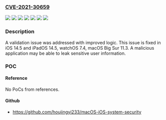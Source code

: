 ### [CVE-2021-30659](https://cve.mitre.org/cgi-bin/cvename.cgi?name=CVE-2021-30659)
![](https://img.shields.io/static/v1?label=Product&message=iOS%20and%20iPadOS&color=blue)
![](https://img.shields.io/static/v1?label=Product&message=macOS&color=blue)
![](https://img.shields.io/static/v1?label=Product&message=watchOS&color=blue)
![](https://img.shields.io/static/v1?label=Version&message=%3C%2011.3%20&color=brighgreen)
![](https://img.shields.io/static/v1?label=Version&message=%3C%2014.5%20&color=brighgreen)
![](https://img.shields.io/static/v1?label=Version&message=%3C%207.4%20&color=brighgreen)
![](https://img.shields.io/static/v1?label=Vulnerability&message=A%20malicious%20application%20may%20be%20able%20to%20leak%20sensitive%20user%20information&color=brighgreen)

### Description

A validation issue was addressed with improved logic. This issue is fixed in iOS 14.5 and iPadOS 14.5, watchOS 7.4, macOS Big Sur 11.3. A malicious application may be able to leak sensitive user information.

### POC

#### Reference
No PoCs from references.

#### Github
- https://github.com/houjingyi233/macOS-iOS-system-security

